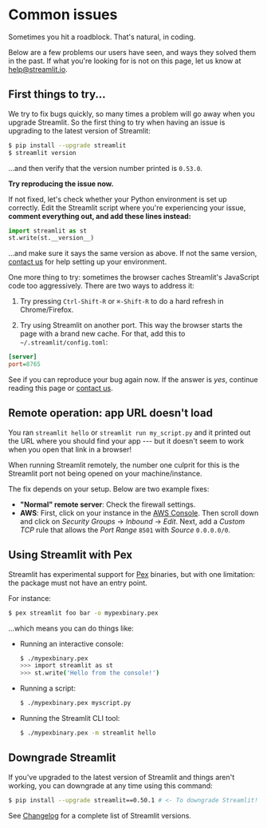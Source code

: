 # Common issues

Sometimes you hit a roadblock. That's natural, in coding.

Below are a few problems our users have seen, and ways they solved them in the
past. If what you're looking for is not on this page, let us know at
[help@streamlit.io](mailto:help@streamlit.io).

## First things to try...

We try to fix bugs quickly, so many times a problem will go away when you
upgrade Streamlit. So the first thing to try when having an issue is upgrading
to the latest version of Streamlit:

```bash
$ pip install --upgrade streamlit
$ streamlit version
```

...and then verify that the version number printed is `0.53.0`.

**Try reproducing the issue now.**

If not fixed, let's check whether your Python environment is set up correctly.
Edit the Streamlit script where you're experiencing your issue,
**comment everything out, and add these lines instead:**

```python
import streamlit as st
st.write(st.__version__)
```

...and make sure it says the same version as above. If not the same version,
[contact us](https://discuss.streamlit.io/) for help setting up your
environment.

One more thing to try: sometimes the browser caches Streamlit's JavaScript code
too aggressively. There are two ways to address it:

1. Try pressing `Ctrl-Shift-R` or `⌘-Shift-R` to do a hard refresh in
   Chrome/Firefox.

2. Try using Streamlit on another port. This way the browser starts the page
   with a brand new cache. For that, add this to `~/.streamlit/config.toml`:

```ini
[server]
port=8765
```

See if you can reproduce your bug again now. If the answer is _yes_,
continue reading this page or [contact us](https://discuss.streamlit.io/).

## Remote operation: app URL doesn't load

You ran `streamlit hello` or `streamlit run my_script.py` and it printed out
the URL where you should find your app --- but it doesn't seem to work when
you open that link in a browser!

When running Streamlit remotely, the number one culprit for this is the
Streamlit port not being opened on your machine/instance.

The fix depends on your setup. Below are two example fixes:

- **"Normal" remote server**: Check the firewall settings.
- **AWS**: First, click on your instance in the [AWS
  Console](https://us-west-2.console.aws.amazon.com/ec2/v2/home?region=us-west-2#Instances:sort=instanceId).
  Then scroll down and click on _Security Groups_ → _Inbound_ → _Edit_. Next, add
  a _Custom TCP_ rule that allows the _Port Range_ `8501` with _Source_
  `0.0.0.0/0`.

## Using Streamlit with Pex

Streamlit has experimental support for [Pex](https://github.com/pantsbuild/pex)
binaries, but with one limitation: the package must not have an entry point.

For instance:

```bash
$ pex streamlit foo bar -o mypexbinary.pex
```

...which means you can do things like:

- Running an interactive console:

  ```bash
  $ ./mypexbinary.pex
  >>> import streamlit as st
  >>> st.write('Hello from the console!')
  ```

- Running a script:

  ```bash
  $ ./mypexbinary.pex myscript.py
  ```

- Running the Streamlit CLI tool:
  ```bash
  $ ./mypexbinary.pex -m streamlit hello
  ```

## Downgrade Streamlit

If you've upgraded to the latest version of Streamlit and things aren't working, you can downgrade at any time using this command:

```bash
$ pip install --upgrade streamlit==0.50.1 # <- To downgrade Streamlit!
```

See [Changelog](../changelog.md) for a complete list of Streamlit versions.
